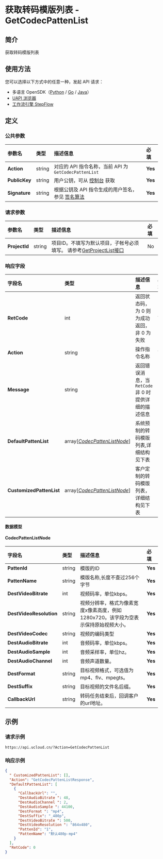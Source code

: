 # 获取转码模版列表 - GetCodecPattenList

## 简介

获取转码模版列表





## 使用方法

您可以选择以下方式中的任意一种，发起 API 请求：
- 多语言 OpenSDK（[Python](https://github.com/ucloud/ucloud-sdk-python3) / [Go](https://github.com/ucloud/ucloud-sdk-go) / [Java](https://github.com/ucloud/ucloud-sdk-java)）
- [UAPI 浏览器](https://console.ucloud.cn/uapi/detail?id=GetCodecPattenList)
- [工作流引擎 StepFlow](https://console.ucloud.cn/stepflow/manage/)

## 定义

### 公共参数

| 参数名 | 类型 | 描述信息 | 必填 |
|:---|:---|:---|:---|
| **Action**     | string  | 对应的 API 指令名称，当前 API 为 `GetCodecPattenList`                        | **Yes** |
| **PublicKey**  | string  | 用户公钥，可从 [控制台](https://console.ucloud.cn/uapi/apikey) 获取                                             | **Yes** |
| **Signature**  | string  | 根据公钥及 API 指令生成的用户签名，参见 [签名算法](api/summary/signature.md)  | **Yes** |

### 请求参数

| 参数名 | 类型 | 描述信息 | 必填 |
|:---|:---|:---|:---|
| **ProjectId** | string | 项目ID。不填写为默认项目，子帐号必须填写。 请参考[GetProjectList接口](api/summary/get_project_list) |No|

### 响应字段

| 字段名 | 类型 | 描述信息 | 必填 |
|:---|:---|:---|:---|
| **RetCode** | int | 返回状态码，为 0 则为成功返回，非 0 为失败 |**Yes**|
| **Action** | string | 操作指令名称 |**Yes**|
| **Message** | string | 返回错误消息，当 `RetCode` 非 0 时提供详细的描述信息 |No|
| **DefaultPattenList** | array[[*CodecPattenListNode*](#CodecPattenListNode)] | 系统预制的转码模版列表,详细结构见下表 |No|
| **CustomizedPattenList** | array[[*CodecPattenListNode*](#CodecPattenListNode)] | 客户定制的转码模版列表，详细结构见下表 |No|

#### 数据模型


#### CodecPattenListNode

| 字段名 | 类型 | 描述信息 | 必填 |
|:---|:---|:---|:---|
| **PattenId** | string | 模版的ID |**Yes**|
| **PattenName** | string | 模版名称,长度不查过256个字节 |**Yes**|
| **DestVideoBitrate** | int | 视频码率，单位kbps。 |**Yes**|
| **DestVideoResolution** | string | 视频分辨率，格式为像素宽度x像素高度，例如1280x720。该字段为空表示保持原始视频大小。 |**Yes**|
| **DestVideoCodec** | string | 视频的编码类型 |**Yes**|
| **DestAudioBitrate** | int | 音频码率，单位kbps。 |**Yes**|
| **DestAudioSample** | int | 音频采样率，单位hz。 |**Yes**|
| **DestAudioChannel** | int | 音频声道数量。 |**Yes**|
| **DestFormat** | string | 目标视频格式，可选值为mp4、flv、mpegts。 |**Yes**|
| **DestSuffix** | string | 目标视频的文件名后缀。 |**Yes**|
| **CallbackUrl** | string | 转码任务结束后，回调客户的url地址。 |**Yes**|

## 示例

### 请求示例
    
```
https://api.ucloud.cn/?Action=GetCodecPattenList
```

### 响应示例
    
```json
{
  " CustomizedPattenList": [],
  "Action": "GetCodecPattenListResponse",
  "DefaultPattenList": [
    {
      "CallbackUrl": "",
      "DestAudioBitrate ": 48,
      "DestAudioChannel ": 2,
      "DestAudioSample ": 44100,
      "DestFormat ": "mp4",
      "DestSuffix": "_480p",
      "DestVideoBitrate ": 500,
      "DestVideoResolution ": "864x480",
      "PattenId": "1",
      "PattenName": "默认480p-mp4"
    }
  ],
  "RetCode": 0
}
```





